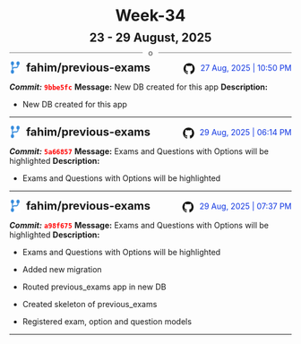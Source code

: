 <h1 style="text-align:center; margin-bottom:10px">Week-34</h1>
<h2 style="text-align:center; margin:0px">23 - 29 August, 2025</h2>
<div style="display: flex; align-items: center; justify-content: center;">
  <hr style="flex: 1; background-color: gray;" />
  <span style="padding: 0 10px;font-weight:bold; color:gray">o</span>
  <hr style="flex: 1; background-color: gray;" />
</div>

<div style="display: flex; justify-content: space-between; align-items:end;">
  <div style="display:flex">
      <img src="../assets/branch.svg" alt="GitHub Logo"  style="width:20px; margin:0 10px 0 0">
      <h3 style="margin: 0; padding:0; font-weight: bold; font-size:20px;">fahim/previous-exams</h3>
  </div>
  <div style="display:flex">
  <img src="../assets/github.svg" alt="GitHub Logo" style="width:20px">
    <span style="color:rgb(16, 54, 226); text-align: right; margin:0 0 0 10px; padding:0px;">27 Aug, 2025 | 10:50 PM</span>
  </div>
</div>

**_Commit:_** <code style="color: red; font-weight: bold;">9bbe5fc</code>
**Message:** New DB created for this app
**Description:**
- New DB created for this app
---
<div style="display: flex; justify-content: space-between; align-items:end;">
  <div style="display:flex">
      <img src="../assets/branch.svg" alt="GitHub Logo"  style="width:20px; margin:0 10px 0 0">
      <h3 style="margin: 0; padding:0; font-weight: bold; font-size:20px;">fahim/previous-exams</h3>
  </div>
  <div style="display:flex">
  <img src="../assets/github.svg" alt="GitHub Logo" style="width:20px">
    <span style="color:rgb(16, 54, 226); text-align: right; margin:0 0 0 10px; padding:0px;">29 Aug, 2025 | 06:14 PM</span>
  </div>
</div>

**_Commit:_** <code style="color: red; font-weight: bold;">5a66857</code>
**Message:** Exams and Questions with Options will be highlighted
**Description:**
- Exams and Questions with Options will be highlighted
---
<div style="display: flex; justify-content: space-between; align-items:end;">
  <div style="display:flex">
      <img src="../assets/branch.svg" alt="GitHub Logo"  style="width:20px; margin:0 10px 0 0">
      <h3 style="margin: 0; padding:0; font-weight: bold; font-size:20px;">fahim/previous-exams</h3>
  </div>
  <div style="display:flex">
  <img src="../assets/github.svg" alt="GitHub Logo" style="width:20px">
    <span style="color:rgb(16, 54, 226); text-align: right; margin:0 0 0 10px; padding:0px;">29 Aug, 2025 | 07:37 PM</span>
  </div>
</div>

**_Commit:_** <code style="color: red; font-weight: bold;">a98f675</code>
**Message:** Exams and Questions with Options will be highlighted
**Description:**
- Exams and Questions with Options will be highlighted

- Added new migration
- Routed previous_exams app in new DB
- Created skeleton of previous_exams
- Registered exam, option and question models
---
